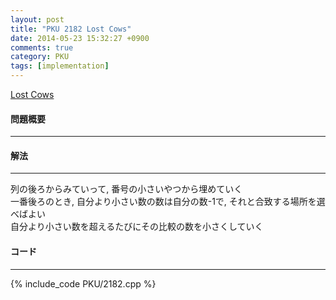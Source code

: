 ```yaml
---
layout: post
title: "PKU 2182 Lost Cows"
date: 2014-05-23 15:32:27 +0900
comments: true
category: PKU
tags: [implementation]
---
```


[Lost Cows](http://poj.org/problem?id=2182)

#### 問題概要

****

#### 解法

****

列の後ろからみていって, 番号の小さいやつから埋めていく  
一番後ろのとき, 自分より小さい数の数は自分の数-1で, それと合致する場所を選べばよい  
自分より小さい数を超えるたびにその比較の数を小さくしていく  

#### コード

****

{% include_code PKU/2182.cpp %}
